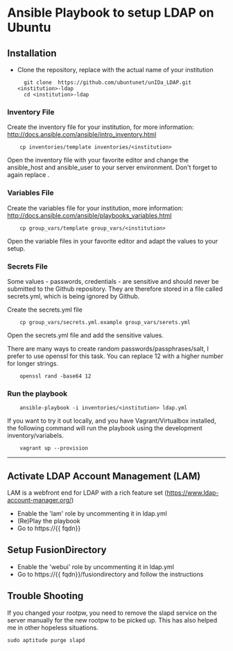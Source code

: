 # Ansible Playbook to setup LDAP on Ubuntu


## Installation

* Clone the repository, replace <institution> with the actual name of your institution

        git clone  https://github.com/ubuntunet/unIDa_LDAP.git <institution>-ldap
        cd <institution>-ldap

### Inventory File

Create the inventory file for your institution, for more information: http://docs.ansible.com/ansible/intro_inventory.html

        cp inventories/template inventories/<institution>

Open the inventory file with your favorite editor and change the ansible_host and ansible_user to your server environment. Don't forget to again replace <institution>.

### Variables File

Create the variables file for your institution, more information: http://docs.ansible.com/ansible/playbooks_variables.html

        cp group_vars/template group_vars/<institution>

Open the variable files in your favorite editor and adapt the values to your setup.


### Secrets File

Some values - passwords, credentials - are sensitive and should never be submitted to the Github repository. They are therefore stored in a file called secrets.yml, which is being ignored by Github.

Create the secrets.yml file

        cp group_vars/secrets.yml.example group_vars/serets.yml

Open the secrets.yml file and add the sensitive values.

There are many ways to create random passwords/passphrases/salt, I prefer to use openssl for this task. You can replace 12 with a higher number for longer strings.

        openssl rand -base64 12


### Run the playbook

        ansible-playbook -i inventories/<institution> ldap.yml 

If you want to try it out locally, and you have Vagrant/Virtualbox installed, the following command will run the playbook using the development inventory/variabels.

        vagrant up --provision



----


## Activate LDAP Account Management (LAM)

LAM is a webfront end for LDAP with a rich feature set (https://www.ldap-account-manager.org/)

* Enable the 'lam' role by uncommenting it in ldap.yml
* (Re)Play the playbook
* Go to https://{{ fqdn}}

## Setup FusionDirectory

* Enable the 'webui' role by uncommenting it in ldap.yml
* Go to https://{{ fqdn}}/fusiondirectory and follow the instructions



## Trouble Shooting

If you changed your rootpw, you need to remove the slapd service on the server manually for the new rootpw to be picked up. This has also helped me in other hopeless situations.
```
sudo aptitude purge slapd
```

